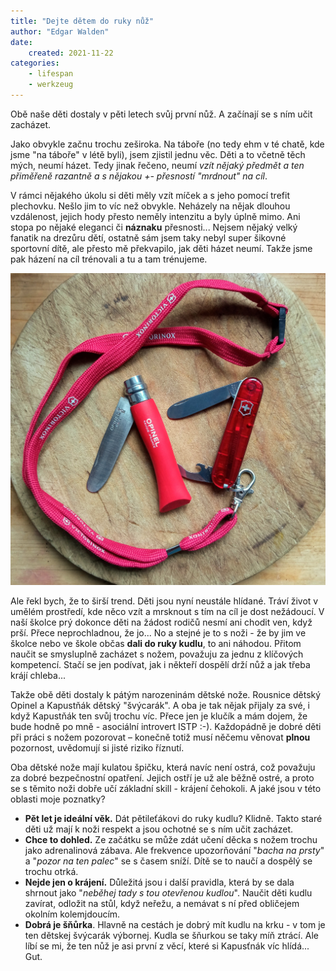```yaml
---
title: "Dejte dětem do ruky nůž"
author: "Edgar Walden"
date: 
    created: 2021-11-22
categories: 
    - lifespan
    - werkzeug
---
```


Obě naše děti dostaly v pěti letech svůj první nůž. A začínají se s ním učit zacházet.<!-- more -->

Jako obvykle začnu trochu zeširoka. Na táboře (no tedy ehm v té chatě, kde jsme "na táboře" v létě byli), jsem zjistil jednu věc. Děti a to včetně těch mých, neumí házet. Tedy jinak řečeno, neumí *vzít nějaký předmět a ten přiměřeně razantně a s nějakou +- přesností "mrdnout" na cíl*. 

V rámci nějakého úkolu si děti měly vzít míček a s jeho pomocí trefit plechovku. Nešlo jim to víc než obvykle. Neházely na nějak dlouhou vzdálenost, jejich hody přesto neměly intenzitu a byly úplně mimo. Ani stopa po nějaké eleganci či **náznaku** přesnosti... Nejsem nějaký velký fanatik na drezůru dětí, ostatně sám jsem taky nebyl super šikovné sportovní dítě, ale přesto mě překvapilo, jak děti házet neumí. Takže jsme pak házení na cíl trénovali a tu a tam trénujeme. 

![Dětské nože](../img/noze_pro_deti.jpg)


Ale řekl bych, že to širší trend. Děti jsou nyní neustále hlídané. Tráví život v umělém prostředí, kde něco vzít a mrsknout s tím na cíl je dost nežádoucí. V naší školce prý dokonce děti na žádost rodičů nesmí ani chodit ven, když prší. Přece neprochladnou, že jo... No a stejné je to s noži - že by jim ve školce nebo ve škole občas **dali do ruky kudlu**, to ani náhodou. Přitom naučit se smysluplně zacházet s nožem, považuju za jednu z klíčových kompetencí. Stačí se jen podívat, jak i někteří dospělí drží nůž a jak třeba krájí chleba...

Takže obě děti dostaly k pátým narozeninám dětské nože. Rousnice dětský Opinel a Kapustňák dětský "švýcarák". A oba je tak nějak přijaly za své, i když Kapustňák ten svůj trochu víc. Přece jen je klučík a mám dojem, že bude hodně po mně - asociální introvert ISTP :-). Každopádně je dobré děti při práci s nožem pozorovat – konečně totiž musí něčemu věnovat **plnou** pozornost, uvědomují si jisté riziko říznutí.  

Oba dětské nože mají kulatou špičku, která navíc není ostrá, což považuju za dobré bezpečnostní opatření. Jejich ostří je už ale běžně ostré, a proto se s těmito noži dobře učí základní skill - krájení čehokoli. A jaké jsou v této oblasti moje poznatky?

- **Pět let je ideální věk.** Dát pětileťákovi do ruky kudlu? Klidně. Takto staré děti už mají k noži respekt a jsou ochotné se s ním učit zacházet.
- **Chce to dohled.** Ze začátku se může zdát učení děcka s nožem trochu jako adrenalinová zábava. Ale frekvence upozorňování "*bacha na prsty*" a "*pozor na ten palec*" se s časem sníží. Dítě se to naučí a dospělý se trochu otrká.
- **Nejde jen o krájení.** Důležitá jsou i další pravidla, která by se dala shrnout jako "*neběhej tady s tou otevřenou kudlou*". Naučit děti kudlu zavírat, odložit na stůl, když neřežu, a nemávat s ní před obličejem okolním kolemjdoucím.
- **Dobrá je šňůrka**. Hlavně na cestách je dobrý mít kudlu na krku - v tom je ten dětskej švýcarák výbornej. Kudla se šňurkou se taky míň ztrácí. Ale líbí se mi, že ten nůž je asi první z věcí, které si Kapusťnák víc hlídá... Gut.

   